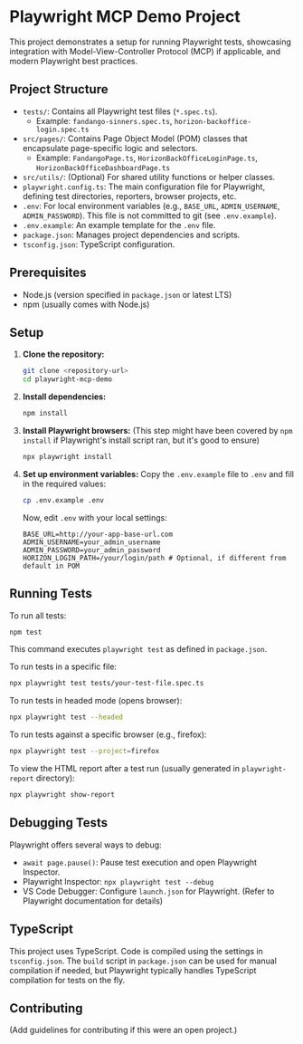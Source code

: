 # Playwright MCP Demo Project

This project demonstrates a setup for running Playwright tests, showcasing integration with Model-View-Controller Protocol (MCP) if applicable, and modern Playwright best practices.

## Project Structure

-   `tests/`: Contains all Playwright test files (`*.spec.ts`).
    -   Example: `fandango-sinners.spec.ts`, `horizon-backoffice-login.spec.ts`
-   `src/pages/`: Contains Page Object Model (POM) classes that encapsulate page-specific logic and selectors.
    -   Example: `FandangoPage.ts`, `HorizonBackOfficeLoginPage.ts`, `HorizonBackOfficeDashboardPage.ts`
-   `src/utils/`: (Optional) For shared utility functions or helper classes.
-   `playwright.config.ts`: The main configuration file for Playwright, defining test directories, reporters, browser projects, etc.
-   `.env`: For local environment variables (e.g., `BASE_URL`, `ADMIN_USERNAME`, `ADMIN_PASSWORD`). This file is not committed to git (see `.env.example`).
-   `.env.example`: An example template for the `.env` file.
-   `package.json`: Manages project dependencies and scripts.
-   `tsconfig.json`: TypeScript configuration.

## Prerequisites

-   Node.js (version specified in `package.json` or latest LTS)
-   npm (usually comes with Node.js)

## Setup

1.  **Clone the repository:**
    ```bash
    git clone <repository-url>
    cd playwright-mcp-demo
    ```

2.  **Install dependencies:**
    ```bash
    npm install
    ```

3.  **Install Playwright browsers:**
    (This step might have been covered by `npm install` if Playwright's install script ran, but it's good to ensure)
    ```bash
    npx playwright install
    ```

4.  **Set up environment variables:**
    Copy the `.env.example` file to `.env` and fill in the required values:
    ```bash
    cp .env.example .env
    ```
    Now, edit `.env` with your local settings:
    ```
    BASE_URL=http://your-app-base-url.com
    ADMIN_USERNAME=your_admin_username
    ADMIN_PASSWORD=your_admin_password
    HORIZON_LOGIN_PATH=/your/login/path # Optional, if different from default in POM
    ```

## Running Tests

To run all tests:
```bash
npm test
```
This command executes `playwright test` as defined in `package.json`.

To run tests in a specific file:
```bash
npx playwright test tests/your-test-file.spec.ts
```

To run tests in headed mode (opens browser):
```bash
npx playwright test --headed
```

To run tests against a specific browser (e.g., firefox):
```bash
npx playwright test --project=firefox
```

To view the HTML report after a test run (usually generated in `playwright-report` directory):
```bash
npx playwright show-report
```

## Debugging Tests

Playwright offers several ways to debug:
-   `await page.pause()`: Pause test execution and open Playwright Inspector.
-   Playwright Inspector: `npx playwright test --debug`
-   VS Code Debugger: Configure `launch.json` for Playwright. (Refer to Playwright documentation for details)

## TypeScript

This project uses TypeScript. Code is compiled using the settings in `tsconfig.json`. The `build` script in `package.json` can be used for manual compilation if needed, but Playwright typically handles TypeScript compilation for tests on the fly.

## Contributing

(Add guidelines for contributing if this were an open project.)
